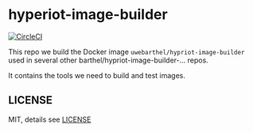 # hyperiot-image-builder
[![CircleCI](https://circleci.com/gh/barthel/hypriot-image-builder.svg?style=svg)](https://circleci.com/gh/barthel/hypriot-image-builder)

This repo we build the Docker image `uwebarthel/hypriot-image-builder` used in several other barthel/hypriot-image-builder-... repos.

It contains the tools we need to build and test images.


## LICENSE

MIT, details see [LICENSE](./LICENSE)
